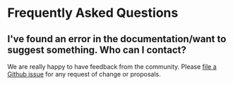 # Frequently Asked Questions

## I've found an error in the documentation/want to suggest something. Who can I contact?

We are really happy to have feedback from the community. Please [file a Github issue](https://github.com/JACoW-org/docs-IPAC/issues) for any request of change or proposals.
